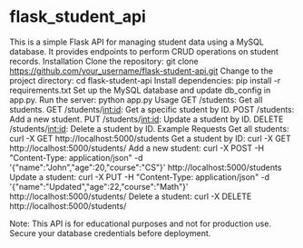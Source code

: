 # flask_student_api

This is a simple Flask API for managing student data using a MySQL database. It provides endpoints to perform CRUD operations on student records.
Installation
Clone the repository: git clone https://github.com/your_username/flask-student-api.git
Change to the project directory: cd flask-student-api
Install dependencies: pip install -r requirements.txt
Set up the MySQL database and update db_config in app.py.
Run the server: python app.py
Usage
GET /students: Get all students.
GET /students/<int:id>: Get a specific student by ID.
POST /students: Add a new student.
PUT /students/<int:id>: Update a student by ID.
DELETE /students/<int:id>: Delete a student by ID.
Example Requests
Get all students: curl -X GET http://localhost:5000/students
Get a student by ID: curl -X GET http://localhost:5000/students/<id>
Add a new student: curl -X POST -H "Content-Type: application/json" -d '{"name":"John","age":20,"course":"CS"}' http://localhost:5000/students
Update a student: curl -X PUT -H "Content-Type: application/json" -d '{"name":"Updated","age":22,"course":"Math"}' http://localhost:5000/students/<id>
Delete a student: curl -X DELETE http://localhost:5000/students/<id>

Note: This API is for educational purposes and not for production use. Secure your database credentials before deployment.

